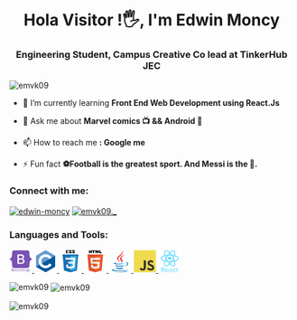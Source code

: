 <h1 align="center">Hola Visitor !🖐, I'm Edwin Moncy</h1>
<h3 align="center">Engineering Student, Campus Creative Co lead at TinkerHub JEC</h3>

<p align="left"> <img src="https://komarev.com/ghpvc/?username=emvk09&label=Profile%20views&color=0e75b6&style=plastic" alt="emvk09" /> </p>

- 🌱 I’m currently learning **Front End Web Development using React.Js**

- 💬 Ask me about **Marvel comics 📺 && Android 📱**

- 📫 How to reach me **: Google me**

- ⚡ Fun fact **⚽Football is the greatest sport. And Messi is the 🐐.**

<h3 align="left">Connect with me:</h3>
<p align="left">
<a href="https://linkedin.com/in/edwinmoncy" target="blank"><img align="center" src="https://raw.githubusercontent.com/rahuldkjain/github-profile-readme-generator/master/src/images/icons/Social/linked-in-alt.svg" alt="edwin-moncy" height="30" width="40" /></a>
<a href="https://instagram.com/emvk09._" target="blank"><img align="center" src="https://raw.githubusercontent.com/rahuldkjain/github-profile-readme-generator/master/src/images/icons/Social/instagram.svg" alt="emvk09._" height="30" width="40" /></a>
</p>

<h3 align="left">Languages and Tools:</h3>
<p align="left"> <a href="https://getbootstrap.com" target="_blank" rel="noreferrer"> <img src="https://raw.githubusercontent.com/devicons/devicon/master/icons/bootstrap/bootstrap-plain-wordmark.svg" alt="bootstrap" width="40" height="40"/> </a> <a href="https://www.cprogramming.com/" target="_blank" rel="noreferrer"> <img src="https://raw.githubusercontent.com/devicons/devicon/master/icons/c/c-original.svg" alt="c" width="40" height="40"/> </a> <a href="https://www.w3schools.com/css/" target="_blank" rel="noreferrer"> <img src="https://raw.githubusercontent.com/devicons/devicon/master/icons/css3/css3-original-wordmark.svg" alt="css3" width="40" height="40"/> </a> <a href="https://www.w3.org/html/" target="_blank" rel="noreferrer"> <img src="https://raw.githubusercontent.com/devicons/devicon/master/icons/html5/html5-original-wordmark.svg" alt="html5" width="40" height="40"/> </a> <a href="https://www.java.com" target="_blank" rel="noreferrer"> <img src="https://raw.githubusercontent.com/devicons/devicon/master/icons/java/java-original.svg" alt="java" width="40" height="40"/> </a> <a href="https://developer.mozilla.org/en-US/docs/Web/JavaScript" target="_blank" rel="noreferrer"> <img src="https://raw.githubusercontent.com/devicons/devicon/master/icons/javascript/javascript-original.svg" alt="javascript" width="40" height="40"/> </a> <a href="https://reactjs.org/" target="_blank" rel="noreferrer"> <img src="https://raw.githubusercontent.com/devicons/devicon/master/icons/react/react-original-wordmark.svg" alt="react" width="40" height="40"/> </a> </p>

<p><img align="left" src="https://github-readme-stats.vercel.app/api/top-langs?username=emvk09&show_icons=true&theme=dark&locale=en&layout=compact" alt="emvk09" /></p>

<p>&nbsp;<img align="center" src="https://github-readme-stats.vercel.app/api?username=emvk09&show_icons=true&locale=en" alt="emvk09" /></p>

<p><img align="center" src="https://github-readme-streak-stats.herokuapp.com/?user=emvk09&theme=dark" alt="emvk09" /></p>

